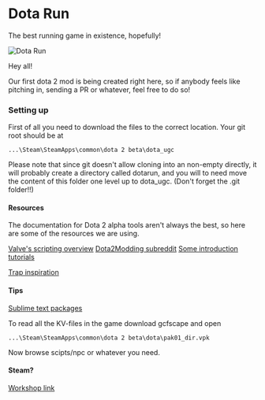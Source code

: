 Dota Run
=======

The best running game in existence, hopefully!

![Dota Run](http://i.imgur.com/zsZ7OGB.png)

Hey all! 

Our first dota 2 mod is being created right here, so if anybody feels like pitching in, sending a PR or whatever, feel free to do so!

### Setting up

First of all you need to download the files to the correct location. Your git root should be at 

`...\Steam\SteamApps\common\dota 2 beta\dota_ugc`

Please note that since git doesn't allow cloning into an non-empty directly, it will probably create a directory called dotarun,
and you will to need move the content of this folder one level up to dota_ugc. (Don't forget the .git folder!!)

#### Resources

The documentation for Dota 2 alpha tools aren't always the best, so here are some of the resources we are using.

[Valve's scripting overview](https://developer.valvesoftware.com/wiki/Dota_2_Workshop_Tools/Scripting)
[Dota2Modding subreddit](http://www.reddit.com/r/dota2modding)
[Some introduction tutorials](http://yrrep.me/dota/)

[Trap inspiration](http://thristhart.github.io/techniques/dota/arrow-trap)

#### Tips
[Sublime text packages](https://github.com/bhargavrpatel/Dota-2-Sublime-Packages)

To read all the KV-files in the game download gcfscape and open 

`...\Steam\SteamApps\common\dota 2 beta\dota\pak01_dir.vpk`

Now browse scipts/npc or whatever you need.

#### Steam?

[Workshop link](http://steamcommunity.com/sharedfiles/filedetails/?id=311707837)
